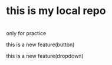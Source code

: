 # this is my local repo
<br>
only for practice
    <p>this is a new feature(button)</p>
<p>this is a new feature(dropdown)</p>
